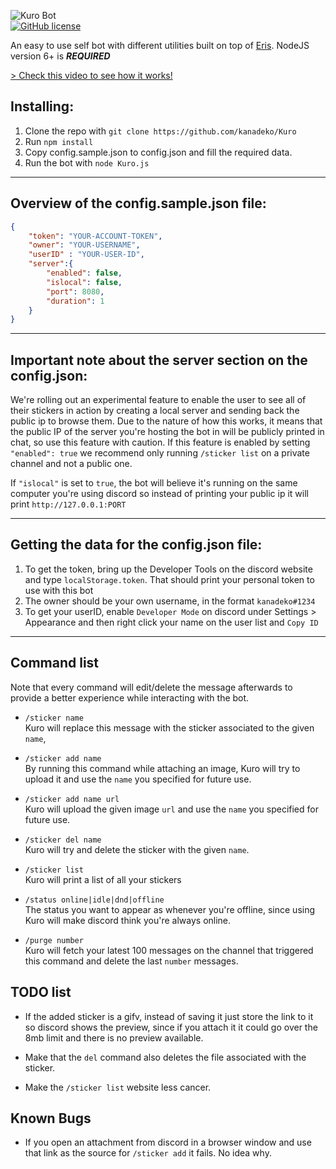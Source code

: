 ![Kuro Bot](http://i.imgur.com/ohS1PwH.png)   
[![GitHub license](https://img.shields.io/badge/license-MIT-blue.svg)](https://raw.githubusercontent.com/kanadeko/Kuro/master/LICENSE)

An easy to use self bot with different utilities built on top of [Eris](https://github.com/abalabahaha/eris/). NodeJS version 6+ is ***REQUIRED***

[> Check this video to see how it works!](https://my.mixtape.moe/pwcrem.webm)

## Installing:
1. Clone the repo with `git clone https://github.com/kanadeko/Kuro`
2. Run `npm install`
3. Copy config.sample.json to config.json and fill the required data.
4. Run the bot with `node Kuro.js`

---

## Overview of the config.sample.json file:
```json
{
    "token": "YOUR-ACCOUNT-TOKEN",
    "owner": "YOUR-USERNAME",
    "userID" : "YOUR-USER-ID",
    "server":{
        "enabled": false,
        "islocal": false,
        "port": 8080,
        "duration": 1
    }
}
```

---

## Important note about the server section on the config.json:
We're rolling out an experimental feature to enable the user to see all of their stickers in action by creating a local server and sending back the public ip to browse them.
Due to the nature of how this works, it means that the public IP of the server you're hosting the bot in will be publicly printed in chat, so use this feature with caution.
If this feature is enabled by setting `"enabled": true` we recommend only running `/sticker list` on a private channel and not a public one.

If `"islocal"` is set to `true`, the bot will believe it's running on the same computer you're using discord so instead of printing your public ip it will print `http://127.0.0.1:PORT`

---

## Getting the data for the config.json file:
1. To get the token, bring up the Developer Tools on the discord website and type `localStorage.token`. That should print your personal token to use with this bot
2. The owner should be your own username, in the format `kanadeko#1234`
3. To get your userID, enable `Developer Mode` on discord under Settings > Appearance and then right click your name on the user list and `Copy ID`

---

## Command list

Note that every command will edit/delete the message afterwards to provide a better experience while interacting with the bot.

- `/sticker name`  
  Kuro will replace this message with the sticker associated to the given `name`,

- `/sticker add name`  
  By running this command while attaching an image, Kuro will try to upload it and use the `name` you specified for future use.

- `/sticker add name url`  
  Kuro will upload the given image `url` and use the `name` you specified for future use.

- `/sticker del name`  
  Kuro will try and delete the sticker with the given `name`.

- `/sticker list`  
  Kuro will print a list of all your stickers

- `/status online|idle|dnd|offline`  
  The status you want to appear as whenever you're offline, since using Kuro will make discord think you're always online.

- `/purge number`  
  Kuro will fetch your latest 100 messages on the channel that triggered this command and delete the last `number` messages.

## TODO list

- If the added sticker is a gifv, instead of saving it just store the link to it so discord shows the preview, since if you attach it it could go over the 8mb limit and there is no preview available.  

- Make that the `del` command also deletes the file associated with the sticker.  

- Make the `/sticker list` website less cancer.  

## Known Bugs

- If you open an attachment from discord in a browser window and use that link as the source for `/sticker add` it fails. No idea why.
